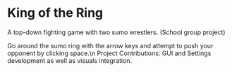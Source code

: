 # King of the Ring
A top-down fighting game with two sumo wrestlers. (School group project)

Go around the sumo ring with the arrow keys and attempt to push your opponent by clicking space.\n
Project Contributions: GUI and Settings development as well as visuals integration.
